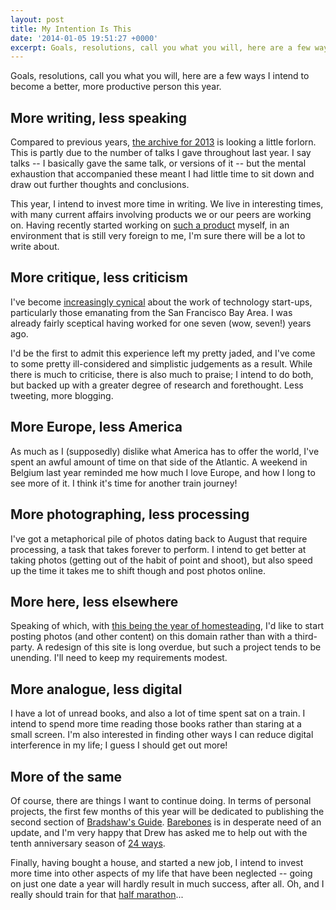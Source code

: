 ```yaml
---
layout: post
title: My Intention Is This
date: '2014-01-05 19:51:27 +0000'
excerpt: Goals, resolutions, call you what you will, here are a few ways I intend to become a better, more productive person this year.
---
```

Goals, resolutions, call you what you will, here are a few ways I intend to become a better, more productive person this year.

## More writing, less speaking
Compared to previous years, [the archive for 2013][1] is looking a little forlorn. This is partly due to the number of talks I gave throughout last year. I say talks -- I basically gave the same talk, or versions of it -- but the mental exhaustion that accompanied these meant I had little time to sit down and draw out further thoughts and conclusions.

This year, I intend to invest more time in writing. We live in interesting times, with many current affairs involving products we or our peers are working on. Having recently started working on [such a product][2] myself, in an environment that is still very foreign to me, I'm sure there will be a lot to write about.

## More critique, less criticism
I've become [increasingly cynical][3] about the work of technology start-ups, particularly those emanating from the San Francisco Bay Area. I was already fairly sceptical having worked for one seven (wow, seven!) years ago.

I'd be the first to admit this experience left my pretty jaded, and I've come to some pretty ill-considered and simplistic judgements as a result. While there is much to criticise, there is also much to praise; I intend to do both, but backed up with a greater degree of research and forethought. Less tweeting, more blogging.

## More Europe, less America
As much as I (supposedly) dislike what America has to offer the world, I've spent an awful amount of time on that side of the Atlantic. A weekend in Belgium last year reminded me how much I love Europe, and how I long to see more of it. I think it's time for another train journey!

## More photographing, less processing
I've got a metaphorical pile of photos dating back to August that require processing, a task that takes forever to perform. I intend to get better at taking photos (getting out of the habit of point and shoot), but also speed up the time it takes me to shift though and post photos online.

## More here, less elsewhere
Speaking of which, with [this being the year of homesteading][4], I'd like to start posting photos (and other content) on this domain rather than with a third-party. A redesign of this site is long overdue, but such a project tends to be unending. I'll need to keep my requirements modest.

## More analogue, less digital
I have a lot of unread books, and also a lot of time spent sat on a train. I intend to spend more time reading those books rather than staring at a small screen. I'm also interested in finding other ways I can reduce digital interference in my life; I guess I should get out more!

## More of the same
Of course, there are things I want to continue doing. In terms of personal projects, the first few months of this year will be dedicated to publishing the second section of [Bradshaw's Guide][5]. [Barebones][6] is in desperate need of an update, and I'm very happy that Drew has asked me to help out with the tenth anniversary season of [24 ways][7].

Finally, having bought a house, and started a new job, I intend to invest more time into other aspects of my life that have been neglected -- going on just one date a year will hardly result in much success, after all. Oh, and I really should train for that [half marathon][8]...

[1]: /2013/ 
[2]: http://theguardian.com/
[3]: /2013/04/silicon_valley/
[4]: http://frankchimero.com/blog/2013/12/homesteading-2014/
[5]: http://bradshawsguide.org
[6]: http://barebones.paulrobertlloyd.com
[7]: http://24ways.org
[8]: http://www.brightonhalfmarathon.com
